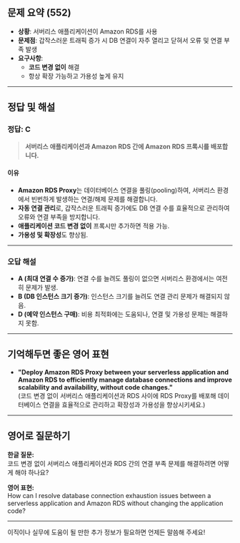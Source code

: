 ## 문제 요약 (552)

- **상황**: 서버리스 애플리케이션이 Amazon RDS를 사용
- **문제점**: 갑작스러운 트래픽 증가 시 DB 연결이 자주 열리고 닫혀서 오류 및 연결 부족 발생
- **요구사항**:
    - **코드 변경 없이** 해결
    - 항상 확장 가능하고 가용성 높게 유지

---

## 정답 및 해설

### **정답: C**
> **서버리스 애플리케이션과 Amazon RDS 간에 Amazon RDS 프록시를 배포합니다.**

#### **이유**
- **Amazon RDS Proxy**는 데이터베이스 연결을 풀링(pooling)하여, 서버리스 환경에서 빈번하게 발생하는 연결/해제 문제를 해결합니다.
- **자동 연결 관리**로, 갑작스러운 트래픽 증가에도 DB 연결 수를 효율적으로 관리하여 오류와 연결 부족을 방지합니다.
- **애플리케이션 코드 변경 없이** 프록시만 추가하면 적용 가능.
- **가용성 및 확장성**도 향상됨.

---

### **오답 해설**

- **A (최대 연결 수 증가)**: 연결 수를 늘려도 풀링이 없으면 서버리스 환경에서는 여전히 문제가 발생.
- **B (DB 인스턴스 크기 증가)**: 인스턴스 크기를 늘려도 연결 관리 문제가 해결되지 않음.
- **D (예약 인스턴스 구매)**: 비용 최적화에는 도움되나, 연결 및 가용성 문제는 해결하지 못함.

---


## 기억해두면 좋은 영어 표현

- **"Deploy Amazon RDS Proxy between your serverless application and Amazon RDS to efficiently manage database connections and improve scalability and availability, without code changes."**  
  (코드 변경 없이 서버리스 애플리케이션과 RDS 사이에 RDS Proxy를 배포해 데이터베이스 연결을 효율적으로 관리하고 확장성과 가용성을 향상시키세요.)

---

## 영어로 질문하기

**한글 질문:**  
코드 변경 없이 서버리스 애플리케이션과 RDS 간의 연결 부족 문제를 해결하려면 어떻게 해야 하나요?

**영어 표현:**  
How can I resolve database connection exhaustion issues between a serverless application and Amazon RDS without changing the application code?

---

이직이나 실무에 도움이 될 만한 추가 정보가 필요하면 언제든 말씀해 주세요!